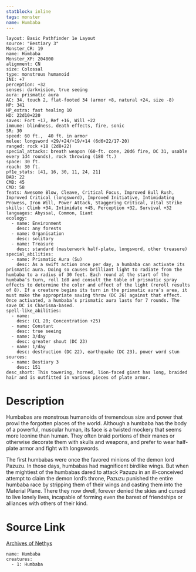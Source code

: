 ```yaml
---
statblock: inline
tags: monster
name: Humbaba
---
```

```statblock
layout: Basic Pathfinder 1e Layout
source: "Bestiary 3"
Monster_CR: 19
name: Humbaba
Monster_XP: 204800
alignment: CN
size: Colossal
type: monstrous humanoid
INI: +7
perception: +32
senses: darkvision, true seeing
aura: prismatic aura
AC: 34, touch 2, flat-footed 34 (armor +8, natural +24, size -8)
HP: 341
HP_extra: fast healing 10
HD: 22d10+220
saves: Fort +17, Ref +16, Will +22
immune: blindness, death effects, fire, sonic
SR: 30
speed: 60 ft.,  40 ft. in armor
melee: longsword +29/+24/+19/+14 (6d6+22/17-20)
ranged: rock +18 (2d8+22)
special_attacks: breath weapon (60-ft. cone, 20d6 fire, DC 31, usable every 1d4 rounds), rock throwing (180 ft.)
space: 30 ft.
reach: 30 ft.
pf1e_stats: [41, 16, 30, 11, 24, 21]
BAB: 22
CMB: 45
CMD: 58
feats: Awesome Blow, Cleave, Critical Focus, Improved Bull Rush, Improved Critical (longsword), Improved Initiative, Intimidating Prowess, Iron Will, Power Attack, Staggering Critical, Vital Strike
skills: Climb +34, Intimidate +45, Perception +32, Survival +32
languages: Abyssal, Common, Giant
ecology:
  - name: Environment
    desc: any forests
  - name: Organisation
    desc: solitary
  - name: Treasure
    desc: standard (masterwork half-plate, longsword, other treasure)
special_abilities:
  - name: Prismatic Aura (Su)
    desc: As a swift action once per day, a humbaba can activate its prismatic aura. Doing so causes brilliant light to radiate from the humbaba to a radius of 30 feet. Each round at the start of the humbaba’s turn, roll 1d8 and consult the table of prismatic spray effects to determine the color and effect of the light (reroll results of 8). If a creature begins its turn in the prismatic aura’s area, it must make the appropriate saving throw (DC 26) against that effect. Once activated, a humbaba’s prismatic aura lasts for 7 rounds. The save DC is Charisma-based.
spell-like_abilities:
  - name:
    desc: (CL 20; Concentration +25)
  - name: Constant
    desc: true seeing
  - name: 3/day
    desc: greater shout (DC 23)
  - name: 1/day
    desc: destruction (DC 22), earthquake (DC 23), power word stun
sources:
  - name: Bestiary 3
    desc: 151
desc_short: This towering, horned, lion-faced giant has long, braided hair and is outfitted in various pieces of plate armor.
```
# Description
Humbabas are monstrous humanoids of tremendous size and power that prowl the forgotten places of the world. Although a humbaba has the body of a powerful, muscular human, its face is a twisted mockery that seems more leonine than human. They often braid portions of their manes or otherwise decorate them with skulls and weapons, and prefer to wear half-plate armor and fight with longswords.

The first humbabas were once the favored minions of the demon lord Pazuzu. In those days, humbabas had magnificent birdlike wings. But when the mightiest of the humbabas dared to attack Pazuzu in an ill-conceived attempt to claim the demon lord’s throne, Pazuzu punished the entire humbaba race by stripping them of their wings and casting them into the Material Plane. There they now dwell, forever denied the skies and cursed to live lonely lives, incapable of forming even the barest of friendships or alliances with others of their kind.
# Source Link
[Archives of Nethys](https://aonprd.com/MonsterDisplay.aspx?ItemName=Humbaba)
```encounter-table
name: Humbaba
creatures:
  - 1: Humbaba
```
